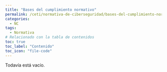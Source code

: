 ```yaml
---
title: "Bases del cumplimiento normativo"
permalink: /ceti/normativa-de-ciberseguridad/bases-del-cumplimiento-normativo
categories:
  - NC
tags:
  - Normativa
# Relacionado con la tabla de contenidos
toc: true
toc_label: "Contenido"
toc_icon: "file-code"
---
```


Todavía está vacío.
